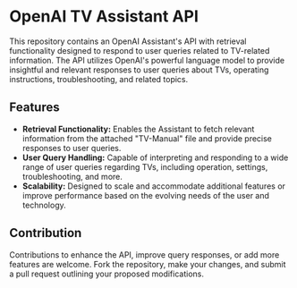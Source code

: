 # OpenAI TV Assistant API

This repository contains an OpenAI Assistant's API with retrieval functionality designed to respond to user queries related to TV-related information. The API utilizes OpenAI's powerful language model to provide insightful and relevant responses to user queries about TVs, operating instructions, troubleshooting, and related topics.

## Features

- **Retrieval Functionality:** Enables the Assistant to fetch relevant information from the attached "TV-Manual" file and provide precise responses to user queries.
- **User Query Handling:** Capable of interpreting and responding to a wide range of user queries regarding TVs, including operation, settings, troubleshooting, and more.
- **Scalability:** Designed to scale and accommodate additional features or improve performance based on the evolving needs of the user and technology.


## Contribution

Contributions to enhance the API, improve query responses, or add more features are welcome. Fork the repository, make your changes, and submit a pull request outlining your proposed modifications.
